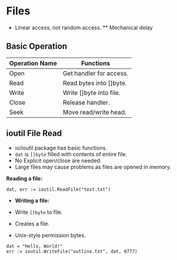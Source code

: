 # Files

* Linear access, not random access.
    ** Mechanical delay

## Basic Operation

| Operation Name | Functions               |
|----------------|-------------------------|
| Open           | Get handler for access. |
| Read           | Read bytes into []byte. |
| Write          | Write []byte into file. |
| Close          | Release handler.        |
| Seek           | Move read/write head.   |


## ioutil File Read

* io/ioutil package has basic functions.
* `dat` is `[]byte` filled with contents of entire file.
* No Explicit open/close are needed.
* Large files may cause problems as files are opened in memory.

**Reading a file:**

```golang
dat, err := ioutil.ReadFile("test.txt")

```

* **Writing a file:**

* Write `[]byte` to file.
* Creates a file.
* Unix-style permission bytes.

``` golang
dat = "Hello, World!"
err := ioutil.WriteFile("outline.txt", dat, 0777)

```




